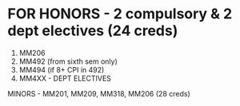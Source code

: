 # FOR HONORS - 2 compulsory & 2 dept electives (24 creds)

1. MM206
2. MM492 (from sixth sem only)
3. MM494 (if 8+ CPI in 492)
4. MM4XX - DEPT ELECTIVES

MINORS - MM201, MM209, MM318, MM206 
(28 creds)